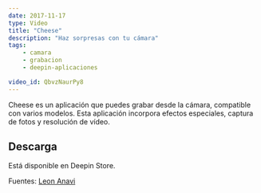 ```yaml
---
date: 2017-11-17
type: Video
title: "Cheese"
description: "Haz sorpresas con tu cámara"
tags:
    - camara
    - grabacion
    - deepin-aplicaciones

video_id: QbvzNaurPy8
---
```


Cheese es un aplicación que puedes grabar desde la cámara, compatible con varios modelos. Esta aplicación incorpora efectos especiales, captura de fotos y resolución de vídeo.

## Descarga

Está disponible en Deepin Store.

Fuentes: [Leon Anavi](https://www.youtube.com/channel/UC4OQ5CQw8kuucCM8mG8woOQ)
